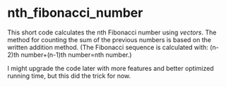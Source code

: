 # nth_fibonacci_number

This short code calculates the nth Fibonacci number using *vectors*.
The method for counting the sum of the previous numbers is based on the written addition method.
(The Fibonacci sequence is calculated with: (n-2)th number+(n-1)th number=nth number.)

I might upgrade the code later with more features and better optimized running time, but this did the trick for now.

